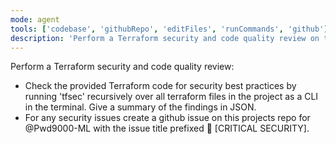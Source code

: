 ```yaml
---
mode: agent
tools: ['codebase', 'githubRepo', 'editFiles', 'runCommands', 'github']
description: 'Perform a Terraform security and code quality review on the provided code.'
---
```

Perform a Terraform security and code quality review:
* Check the provided Terraform code for security best practices by running 'tfsec' recursively over all terraform files in the project as a CLI in the terminal. Give a summary of the findings in JSON.
* For any security issues create a github issue on this projects repo for @Pwd9000-ML with the issue title prefixed 🚨 [CRITICAL SECURITY].